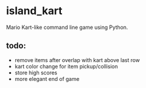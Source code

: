 # island_kart
Mario Kart-like command line game using Python.

## todo:
- remove items after overlap with kart above last row
- kart color change for item pickup/collision
- store high scores
- more elegant end of game

